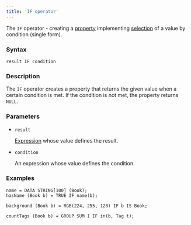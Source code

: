 ```yaml
---
title: 'IF operator'
---
```


The `IF` operator - creating a [property](Properties.md) implementing [selection](Selection_CASE_IF_MULTI_OVERRIDE_EXCLUSIVE_.md) of a value by condition (single form). 

### Syntax

    result IF condition 

### Description

The `IF` operator creates a property that returns the given value when a certain condition is met. If the condition is not met, the property returns `NULL`.

### Parameters

- `result`

    [Expression](Expression.md) whose value defines the result.

- `condition`

    An expression whose value defines the condition.

### Examples

```lsf
name = DATA STRING[100] (Book);
hasName (Book b) = TRUE IF name(b);

background (Book b) = RGB(224, 255, 128) IF b IS Book;

countTags (Book b) = GROUP SUM 1 IF in(b, Tag t);
```
